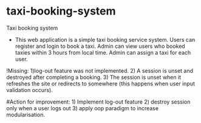 # taxi-booking-system
Taxi booking system

- This web application is a simple taxi booking service system. Users can register and login to book a taxi. Admin can view users who booked
taxies within 3 hours from local time. Admin can assign a taxi for each user. 

!Missing: 1)log-out feature was not implemented. 2) A session is unset and destroyed after completing a booking. 
          3) The session is unset when it refreshes the site or redirects to somewhere (this happens when user input validation occurs).
          
#Action for improvement: 1) Implement log-out feature 2) destroy session only when a user logs out 3) apply oop paradigm to increase modularisation. 
